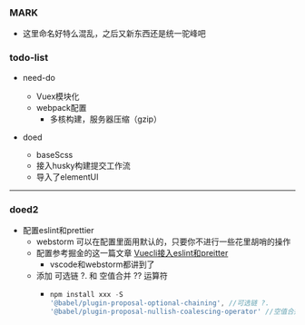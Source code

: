 ### MARK

- 这里命名好特么混乱，之后又新东西还是统一驼峰吧

###  todo-list

- need-do
    - Vuex模块化
    - webpack配置
        - 多核构建，服务器压缩（gzip）

- doed
    - baseScss
    - 接入husky构建提交工作流
    - 导入了elementUI
    
---

### doed2

- 配置eslint和prettier
    - webstorm 可以在配置里面用默认的，只要你不进行一些花里胡哨的操作
    - 配置参考掘金的这一篇文章 [Vuecli接入eslint和preitter](https://juejin.cn/post/6850037281957838855#heading-8)
        - vscode和webstorm都讲到了
    - 添加 可选链 ?. 和 空值合并 ?? 运算符
        - ``` js
          npm install xxx -S
          '@babel/plugin-proposal-optional-chaining', //可选链 ?.
          '@babel/plugin-proposal-nullish-coalescing-operator' //空值合并 ??
          ```
